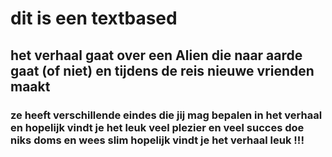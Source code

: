 # dit is een textbased
## het verhaal gaat over een Alien die naar aarde gaat (of niet) en tijdens de reis nieuwe vrienden maakt 
### ze heeft verschillende eindes die jij mag bepalen in het verhaal en hopelijk vindt je het leuk veel plezier en veel succes doe niks doms en wees slim hopelijk vindt je het verhaal leuk !!!

